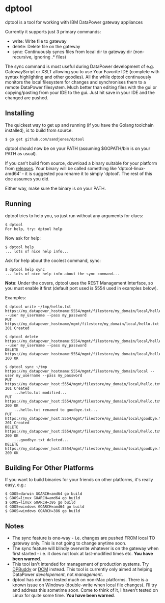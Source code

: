 # dptool
dptool is a tool for working with IBM DataPower gateway appliances

Currently it supports just 3 primary commands:
+ write: Write file to gateway
+ delete: Delete file on the gateway
+ sync: Continuously syncs files from local dir to gateway dir (non-recursive, ignoring .* files)

The sync command is most useful during DataPower development of e.g. GatewayScript or XSLT allowing you to use Your Favorite IDE (complete with syntax highlighting and other goodies). All the while dptool continuously monitors the local filesystem for changes and synchronises them to a remote DataPower filesystem. Much better than editing files with the gui or copying/pasting from your IDE to the gui. Just hit save in your IDE and the changed are pushed.

## Installing

The quickest way to get up and running (if you have the Golang toolchain installed), is to build from source:

    $ go get github.com/samdjones/dptool

dptool should now be on your PATH (assuming $GOPATH/bin is on your PATH as usual).

If you can't build from source, download a binary suitable for your platform from [releases](../../releases). Your binary will be called something like 'dptool-linux-amd64' - it is suggested you rename it to simply 'dptool'. The rest of this doc assumes you did.

Either way, make sure the binary is on your PATH.

## Running

dptool tries to help you, so just run without any arguments for clues:

    $ dptool
    For help, try: dptool help

Now ask for help:

    $ dptool help
    ... lots of nice help info...

Ask for help about the coolest command, sync:

    $ dptool help sync
    ... lots of nice help info about the sync command...

**Note:** Under the covers, dptool uses the REST Management Interface, so you must enable it first (default port used is 5554 used in examples below).

Examples:

    $ dptool write ~/tmp/hello.txt https://my_datapower_hostname:5554/mgmt/filestore/my_domain/local/hello.txt --user my_username --pass my_password
    PUT https://my_datapower_hostname/mgmt/filestore/my_domain/local/hello.txt 201 Created

    $ dptool delete https://my_datapower_hostname:5554/mgmt/filestore/my_domain/local/hello.txt --user my_username --pass my_password
    DELETE https://my_datapower_hostname:5554/mgmt/filestore/my_domain/local/hello.txt 200 OK

    $ dptool sync ~/tmp https://my_datapower_hostname:5554/mgmt/filestore/my_domain/local --user my_username --pass my_password
    PUT https://my_datapower_host:5554/mgmt/filestore/my_domain/local/hello.txt 201 Created
        ...hello.txt modified...
    PUT https://my_datapower_host:5554/mgmt/filestore/my_domain/local/hello.txt 200 OK
        ...hello.txt renamed to goodbye.txt...
    PUT https://my_datapower_host:5554/mgmt/filestore/my_domain/local/goodbye.txt 201 Created
    DELETE https://my_datapower_host:5554/mgmt/filestore/my_domain/local/hello.txt 200 OK
        ...goodbye.txt deleted...
    DELETE https://my_datapower_host:5554/mgmt/filestore/my_domain/local/goodbye.txt 200 OK

## Building For Other Platforms

If you want to build binaries for your friends on other platforms, it's really easy, e.g.:

    $ GOOS=darwin GOARCH=amd64 go build
    $ GOOS=linux GOARCH=amd64 go build
    $ GOOS=linux GOARCH=386 go build
    $ GOOS=windows GOARCH=amd64 go build
    $ GOOS=windows GOARCH=386 go build

## Notes

+ The sync feature is one-way - i.e. changes are pushed FROM local TO gateway only. This is not going to change anytime soon.
+ The sync feature will blindly overwrite whatever is on the gateway when first started - i.e. it does not look at last-modified times etc. **You have been warned**.
+ This tool isn't intended for management of production systems. Try [DPBuddy](https://myarch.com/dpbuddy) or [DCM](https://github.com/ibm-datapower/datapower-configuration-manager) instead. This tool is currently only aimed at helping DataPower *developement*, not *management*.
+ dptool has not been tested much on non-Mac platforms. There is a known issue on Windows (double-write when local file changes). I'll try and address this sometime soon. Come to think of it, I haven't tested on Linux for quite some time. **You have been warned**.
